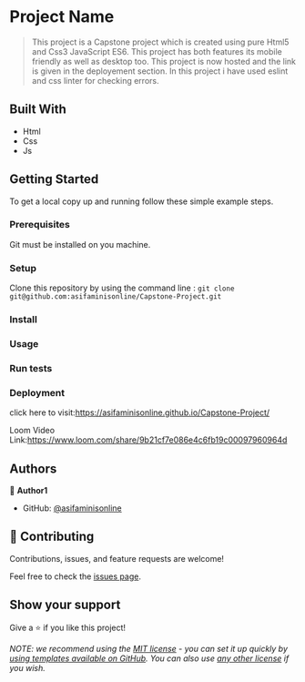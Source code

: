 # Project Name

> This project is a Capstone project which is created using pure Html5 and Css3 JavaScript ES6.
> This project has both features its mobile friendly as well as desktop too.
> This project is now hosted and the link is given in the deployement section.
> In this project i have used eslint and css linter for checking errors.

## Built With

- Html
- Css
- Js

## Getting Started

To get a local copy up and running follow these simple example steps.

### Prerequisites

Git must be installed on you machine.

### Setup

Clone this repository by using the command line :
`git clone git@github.com:asifaminisonline/Capstone-Project.git`

### Install

### Usage

### Run tests

### Deployment

click here to visit:https://asifaminisonline.github.io/Capstone-Project/

Loom Video Link:https://www.loom.com/share/9b21cf7e086e4c6fb19c00097960964d

## Authors

👤 **Author1**

- GitHub: [@asifaminisonline](https://asifaminisonline.github.io/Capstone-Project/)

## 🤝 Contributing

Contributions, issues, and feature requests are welcome!

Feel free to check the [issues page](../../issues/).

## Show your support

Give a ⭐️ if you like this project!

_NOTE: we recommend using the [MIT license](https://choosealicense.com/licenses/mit/) - you can set it up quickly by [using templates available on GitHub](https://docs.github.com/en/communities/setting-up-your-project-for-healthy-contributions/adding-a-license-to-a-repository). You can also use [any other license](https://choosealicense.com/licenses/) if you wish._
